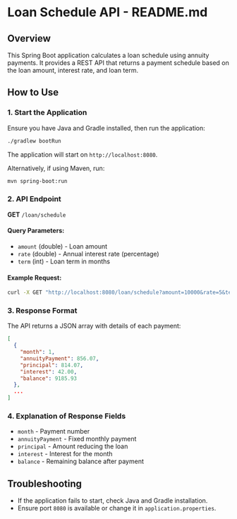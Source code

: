 # Loan Schedule API - README.md

## Overview
This Spring Boot application calculates a loan schedule using annuity payments. It provides a REST API that returns a payment schedule based on the loan amount, interest rate, and loan term.

## How to Use

### 1. Start the Application
Ensure you have Java and Gradle installed, then run the application:
```sh
./gradlew bootRun
```
The application will start on `http://localhost:8080`.

Alternatively, if using Maven, run:
```sh
mvn spring-boot:run
```

### 2. API Endpoint
**GET** `/loan/schedule`

#### Query Parameters:
- `amount` (double) - Loan amount
- `rate` (double) - Annual interest rate (percentage)
- `term` (int) - Loan term in months

#### Example Request:
```sh
curl -X GET "http://localhost:8080/loan/schedule?amount=10000&rate=5&term=12" -H "Accept: application/json"
```

### 3. Response Format
The API returns a JSON array with details of each payment:
```json
[
  {
    "month": 1,
    "annuityPayment": 856.07,
    "principal": 814.07,
    "interest": 42.00,
    "balance": 9185.93
  },
  ...
]
```

### 4. Explanation of Response Fields
- `month` - Payment number
- `annuityPayment` - Fixed monthly payment
- `principal` - Amount reducing the loan
- `interest` - Interest for the month
- `balance` - Remaining balance after payment

## Troubleshooting
- If the application fails to start, check Java and Gradle installation.
- Ensure port `8080` is available or change it in `application.properties`.
